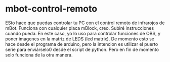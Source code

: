 # mbot-control-remoto
ESto hace que puedas controlar tu PC con el control remoto de infrarojos de mBot. Funciona con cualquier placa mBlock, creo.
Subiré instrucciones cuando pueda.
En este caso, yo lo uso para controlar funciones de OBS, y poner imagenes en la matriz de LEDS (led matrix). De momento esto se hace desde el programa de arduino, pero la intencion es utilizar el puerto serie para enviárselo0 desde el script de python. Pero en fin de momento solo funciona de la otra manera.
